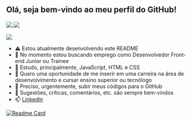 ## Olá, seja bem-vindo ao meu perfil do GitHub!

<div>
  <a href="https://github.com/xlucaspx" title="Lucas' GitHub stats">
    <img src="https://github-readme-stats.vercel.app/api?username=xlucaspx&hide_title=true&count_private=true&show_icons=true&theme=swift" align="center">
  </a>
  <a href="https://github.com/xlucaspx" title="Lucas' most used languages">
    <img src="https://github-readme-stats.vercel.app/api/top-langs/?username=xlucaspx&layout=compact&theme=swift" align="center">
  </a>
</div>
<br>
<div>
  <a href="https://wakatime.com/@xLucaspx" title="Lucas' Wakatime stats">
    <img src="https://github-readme-stats.vercel.app/api/wakatime?username=xlucaspx&theme=swift" align="center">
  </a>

- ⚠️ Estou atualmente desenvolvendo este README
- 🔭 No momento estou buscando emprego como Desenvolvedor Front-end Junior ou Trainee
- 🌱 Estudo, principalmente, JavaScript, HTML e CSS
- 👯 Quero uma oportunidade de me inserir em uma carreira na área de desenvolvimento e cursar ensino superior ou tecnólogo 
- 🤔 Preciso, urgentemente, subir meus códigos para o GitHub
- 💬 Sugestões, críticas, comentários, etc. são sempre bem-vindos
- 📫 [LinkedIn](https://www.linkedin.com/in/xlucaspx/)

[![Readme Card](https://github-readme-stats.vercel.app/api/pin/?username=xlucaspx&repo=codificador-decodificador&show_owner=true&theme=swift)](https://github.com/xlucaspx/codificador-decodificador)

